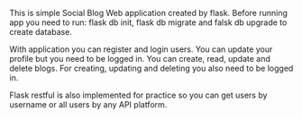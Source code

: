 This is simple Social Blog Web application created by flask.
Before running app you need to run: flask db init, flask db migrate and falsk db upgrade to create database.

With application you can register and login users. You can update your profile but you need to be logged in.
You can create, read, update and delete blogs. For creating, updating and deleting you also need to be logged in.

Flask restful is also implemented for practice so you can get users by username or all users by any API platform.
